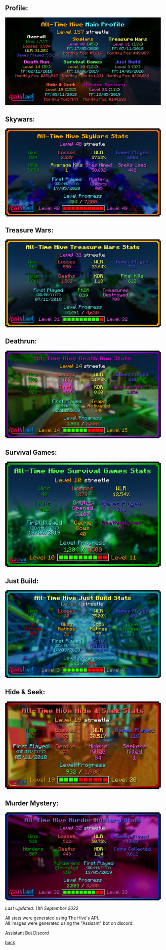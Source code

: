 ## Profile:

<img src="/hive/profile.jpg" alt="profile">

## Skywars:

<img src="/hive/sky.jpg" alt="sky">

## Treasure Wars:

<img src="/hive/treasure.jpg" alt="treasure">

## Deathrun:

<img src="/hive/death.jpg" alt="death">

## Survival Games:

<img src="/hive/survival.jpg" alt="survival">

## Just Build:

<img src="/hive/just.jpg" alt="just">

## Hide & Seek:

<img src="/hive/hide.jpg" alt="hide">

## Murder Mystery:

<img src="/hive/murder.jpg" alt="murder">

<i>Last Updated: 11th September 2022</i>

All stats were generated using The Hive's API.<br>
All images were generated using the "Assisant" bot on discord.

[Assistant Bot Discord](https://assistant.ga/discord)

[back](./)
